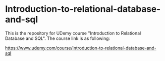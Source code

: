 # Introduction-to-relational-database-and-sql

This is the repository for UDemy course "Introduction to Relational Database and SQL". The course link is as following:

https://www.udemy.com/course/introduction-to-relational-database-and-sql

